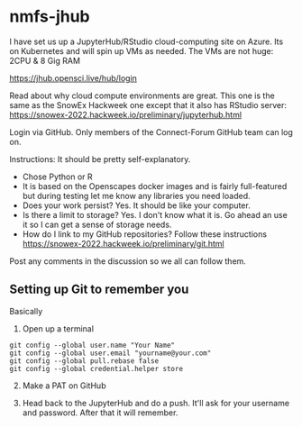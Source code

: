 # nmfs-jhub

I have set us up a JupyterHub/RStudio cloud-computing site on Azure. Its on Kubernetes and will spin up VMs as needed. The VMs are not huge: 2CPU & 8 Gig RAM

https://jhub.opensci.live/hub/login

Read about why cloud compute environments are great. This one is the same as the SnowEx Hackweek one except that it also has RStudio server: https://snowex-2022.hackweek.io/preliminary/jupyterhub.html

Login via GitHub. Only members of the Connect-Forum GitHub team can log on.

Instructions: It should be pretty self-explanatory.

* Chose Python or R
* It is based on the Openscapes docker images and is fairly full-featured but during testing let me know any libraries you need loaded.
* Does your work persist? Yes. It should be like your computer.
* Is there a limit to storage? Yes. I don't know what it is. Go ahead an use it so I can get a sense of storage needs.
* How do I link to my GitHub repositories? Follow these instructions https://snowex-2022.hackweek.io/preliminary/git.html

Post any comments in the discussion so we all can follow them.

## Setting up Git to remember you

Basically

1. Open up a terminal
```
git config --global user.name "Your Name"
git config --global user.email "yourname@your.com"
git config --global pull.rebase false
git config --global credential.helper store
```

2. Make a PAT on GitHub

3. Head back to the JupyterHub and do a push. It'll ask for your username and password. After that it will remember.



